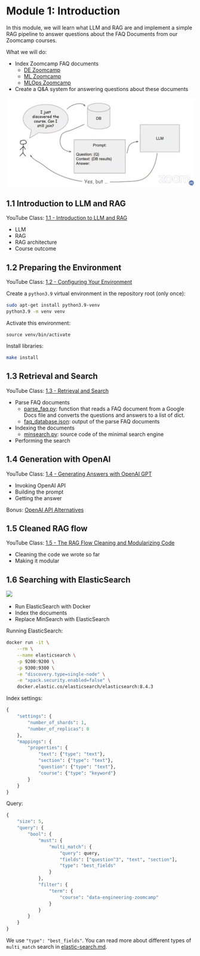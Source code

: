 # Module 1: Introduction
 
In this module, we will learn what LLM and RAG are and
implement a simple RAG pipeline to answer questions about 
the FAQ Documents from our Zoomcamp courses.

What we will do: 

* Index Zoomcamp FAQ documents
    * [DE Zoomcamp](https://docs.google.com/document/d/19bnYs80DwuUimHM65UV3sylsCn2j1vziPOwzBwQrebw/edit)
    * [ML Zoomcamp](https://docs.google.com/document/d/1LpPanc33QJJ6BSsyxVg-pWNMplal84TdZtq10naIhD8/edit)
    * [MLOps Zoomcamp](https://docs.google.com/document/d/12TlBfhIiKtyBv8RnsoJR6F72bkPDGEvPOItJIxaEzE0/edit)
* Create a Q&A system for answering questions about these documents 

![](/images/llm-rag.png)

## 1.1 Introduction to LLM and RAG

YouTube Class: [1.1 - Introduction to LLM and RAG
](https://www.youtube.com/watch?v=Q75JgLEXMsM&list=PL3MmuxUbc_hIB4fSqLy_0AfTjVLpgjV3R)

* LLM
* RAG
* RAG architecture
* Course outcome


## 1.2 Preparing the Environment

YouTube Class: [1.2 - Configuring Your Environment](https://www.youtube.com/watch?v=ozCpmkbJNJE&list=PL3MmuxUbc_hIB4fSqLy_0AfTjVLpgjV3R&index=2)

Create a `python3.9` virtual environment in the repository root (only once):

```bash
sudo apt-get install python3.9-venv
python3.9 -m venv venv
```

Activate this environment:

```
source venv/bin/activate
```

Install libraries:


```bash
make install
```

## 1.3 Retrieval and Search

YouTube Class: [1.3 - Retrieval and Search](https://www.youtube.com/watch?v=olvem333Bqo&list=PL3MmuxUbc_hIB4fSqLy_0AfTjVLpgjV3R)

- Parse FAQ documents
    - [parse_faq.py](/01-introduction/parse_faq.py): function that reads a FAQ document from a Google Docs file and converts the questions and answers to a list of dict. 
    - [faq_database.json](/01-introduction/faq_database.json): output of the parse FAQ documents
- Indexing the documents
    - [minsearch.py](/01-introduction/minsearch.py): source code of the minimal search engine
- Performing the search


## 1.4 Generation with OpenAI

YouTube Class: [ 1.4 - Generating Answers with OpenAI GPT](https://www.youtube.com/watch?v=qz316T3U49Q&list=PL3MmuxUbc_hIB4fSqLy_0AfTjVLpgjV3R&index=4)

* Invoking OpenAI API
* Building the prompt
* Getting the answer

Bonus: [OpenAI API Alternatives
](https://github.com/DataTalksClub/llm-zoomcamp/blob/main/01-intro/open-ai-alternatives.md)


## 1.5 Cleaned RAG flow

YouTube Class: [ 1.5 - The RAG Flow Cleaning and Modularizing Code](https://www.youtube.com/watch?v=vkTiVwwch6A&list=PL3MmuxUbc_hIB4fSqLy_0AfTjVLpgjV3R&index=6)

* Cleaning the code we wrote so far
* Making it modular

## 1.6 Searching with ElasticSearch

<a href="https://www.youtube.com/watch?v=1lgbR5wMvsI&list=PL3MmuxUbc_hIB4fSqLy_0AfTjVLpgjV3R">
  <img src="https://markdown-videos-api.jorgenkh.no/youtube/1lgbR5wMvsI">
</a>

* Run ElasticSearch with Docker
* Index the documents
* Replace MinSearch with ElasticSearch

Running ElasticSearch:

```bash
docker run -it \
    --rm \
    --name elasticsearch \
    -p 9200:9200 \
    -p 9300:9300 \
    -e "discovery.type=single-node" \
    -e "xpack.security.enabled=false" \
    docker.elastic.co/elasticsearch/elasticsearch:8.4.3
```

Index settings:

```python
{
    "settings": {
        "number_of_shards": 1,
        "number_of_replicas": 0
    },
    "mappings": {
        "properties": {
            "text": {"type": "text"},
            "section": {"type": "text"},
            "question": {"type": "text"},
            "course": {"type": "keyword"} 
        }
    }
}
```

Query:

```python
{
    "size": 5,
    "query": {
        "bool": {
            "must": {
                "multi_match": {
                    "query": query,
                    "fields": ["question^3", "text", "section"],
                    "type": "best_fields"
                }
            },
            "filter": {
                "term": {
                    "course": "data-engineering-zoomcamp"
                }
            }
        }
    }
}
```

We use `"type": "best_fields"`. You can read more about 
different types of `multi_match` search in [elastic-search.md](elastic-search.md).